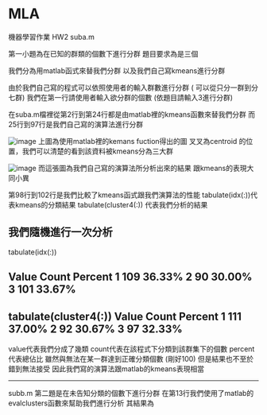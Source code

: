 # MLA
機器學習作業 HW2
suba.m

第一小題為在已知的群類的個數下進行分群
題目要求為是三個

我們分為用matlab函式來替我們分群
以及我們自己寫kmeans進行分群

由於我們自己寫的程式可以依照使用者的輸入群數進行分群 ( 可以從只分一群到分七群)
我們在第一行請使用者輸入欲分群的個數
(依題目請輸入3進行分群) 

在suba.m檔裡從第2行到第24行都是由matlab裡的kmeans函數來替我們分群
而25行到97行是我們自己寫的演算法進行分群


![image](https://github.com/joecp9key/MLA_HW_2/blob/master/matlab%20kmeans.JPG)
上圖為使用matlab裡的kemans fuction得出的圖
叉叉為centroid 的位置，我們可以清楚的看到該資料被kmeans分為三大群

![image](https://github.com/joecp9key/MLA_HW_2/blob/master/MY%20FUNCTION.JPG)
而這張圖為我們自己寫的演算法所分析出來的結果
跟kmeans的表現大同小異

第98行到102行是我們比較了kmeans函式跟我們演算法的性能
tabulate(idx(:))代表kmeans的分類結果
tabulate(cluster4(:)) 代表我們分析的結果

我們隨機進行一次分析
----------------------------------------
tabulate(idx(:))


  Value    Count   Percent
      1      109     36.33%
      2       90     30.00%
      3      101     33.67%
----------------------------------------  
tabulate(cluster4(:))
  Value    Count   Percent
      1      111     37.00%
      2       92     30.67%
      3       97     32.33%
---------------------------------------- 
value代表我們分成了幾類
count代表在該程式下分類到該群集下的個數
percent代表總佔比
雖然與無法在某一群達到正確分類個數 (剛好100)
但是結果也不至於錯到無法接受
因此我們寫的演算法跟matlab的kmeans表現相當


---------------------------------------------
subb.m
第二題是在未告知分類的個數下進行分群
在第13行我們使用了matlab的evalclusters函數來幫助我們進行分析
其結果為
